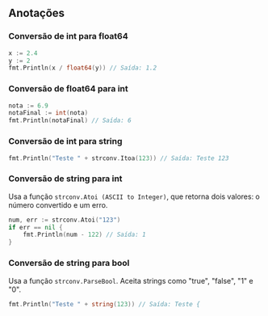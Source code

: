 ## Anotações

### Conversão de int para float64
```go
x := 2.4
y := 2
fmt.Println(x / float64(y)) // Saída: 1.2
```

### Conversão de float64 para int
```go
nota := 6.9
notaFinal := int(nota)
fmt.Println(notaFinal) // Saída: 6
```

### Conversão de int para string
```go
fmt.Println("Teste " + strconv.Itoa(123)) // Saída: Teste 123
```

### Conversão de string para int
Usa a função `strconv.Atoi (ASCII to Integer)`, que retorna dois valores: o número convertido e um erro.
```go
num, err := strconv.Atoi("123")
if err == nil {
    fmt.Println(num - 122) // Saída: 1
}
```

### Conversão de string para bool
Usa a função `strconv.ParseBool`. Aceita strings como "true", "false", "1" e "0".
```go
fmt.Println("Teste " + string(123)) // Saída: Teste {
```
